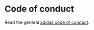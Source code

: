 # Code of conduct

Read the general [adidas code of conduct](https://github.com/adidas/adidas-contribution-guidelines/wiki/Contributing#code-of-conduct).
